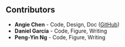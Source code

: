## Contributors
- **Angie Chen** - Code, Design, Doc ([GitHub](https://github.com/angie800710))
- **Daniel Garcia** - Code, Figure, Writing 
- **Peng-Yin Ng** - Code, Figure, Writing 

